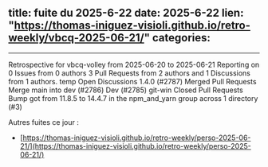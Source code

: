  
title:  fuite du 2025-6-22
date: 2025-6-22
lien: "https://thomas-iniguez-visioli.github.io/retro-weekly/vbcq-2025-06-21/"
categories:
  - 
---

Retrospective for vbcq-volley from 2025-06-20 to 2025-06-21
Reporting on 0 Issues from 0 authors
3 Pull Requests from 2 authors
and 1 Discussions from 1 authors.
temp
Open Discussions
1.4.0 (#2787)
Merged Pull Requests
Merge main into dev (#2786)
Dev (#2785)
git-win
Closed Pull Requests
Bump got from 11.8.5 to 14.4.7 in the npm_and_yarn group across 1 directory (#3)


Autres fuites ce jour :
- [https://thomas-iniguez-visioli.github.io/retro-weekly/perso-2025-06-21/](https://thomas-iniguez-visioli.github.io/retro-weekly/perso-2025-06-21/)
